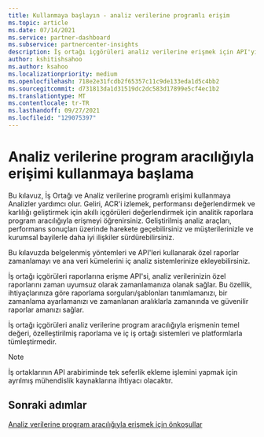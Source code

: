 ```yaml
---
title: Kullanmaya başlayın - analiz verilerine programlı erişim
ms.topic: article
ms.date: 07/14/2021
ms.service: partner-dashboard
ms.subservice: partnercenter-insights
description: İş ortağı içgörüleri analiz verilerine erişmek için API'yi kullanmayı öğrenin.
author: kshitishsahoo
ms.author: ksahoo
ms.localizationpriority: medium
ms.openlocfilehash: 718e2e31fcdb2f65357c11c9de133eda1d5c4bb2
ms.sourcegitcommit: d731813da1d31519dc2dc583d17899e5cf4ec1b2
ms.translationtype: MT
ms.contentlocale: tr-TR
ms.lasthandoff: 09/27/2021
ms.locfileid: "129075397"
---
```

# <a name="get-started-with-programmatic-access-to-analytics-data"></a>Analiz verilerine program aracılığıyla erişimi kullanmaya başlama

Bu kılavuz, İş Ortağı ve Analiz verilerine programlı erişimi kullanmaya Analizler yardımcı olur. Geliri, ACR'i izlemek, performansı değerlendirmek ve karlılığı geliştirmek için akıllı içgörüleri değerlendirmek için analitik raporlara program aracılığıyla erişmeyi öğrenirsiniz. Geliştirilmiş analiz araçları, performans sonuçları üzerinde harekete geçebilirsiniz ve müşterilerinizle ve kurumsal bayilerle daha iyi ilişkiler sürdürebilirsiniz.  

Bu kılavuzda belgelenmiş yöntemleri ve API'leri kullanarak özel raporlar zamanlamayı ve ana veri kümelerini iç analiz sistemlerinize ekleyebilirsiniz.

İş ortağı içgörüleri raporlarına erişme API'si, analiz verilerinizin özel raporlarını zaman uyumsuz olarak zamanlamanıza olanak sağlar. Bu özellik, ihtiyaçlarınıza göre raporlama sorguları/şablonları tanımlamanızı, bir zamanlama ayarlamanızı ve zamanlanan aralıklarla zamanında ve güvenilir raporlar amanızı sağlar.

İş ortağı içgörüleri analiz verilerine program aracılığıyla erişmenin temel değeri, özelleştirilmiş raporlama ve iç iş ortağı sistemleri ve platformlarla tümleştirmedir.

> [!NOTE]
> İş ortaklarının API arabiriminde tek seferlik ekleme işlemini yapmak için ayrılmış mühendislik kaynaklarına ihtiyacı olacaktır.

## <a name="next-steps"></a>Sonraki adımlar

[Analiz verilerine program aracılığıyla erişmek için önkoşullar](insights-programmatic-prerequisites.md)